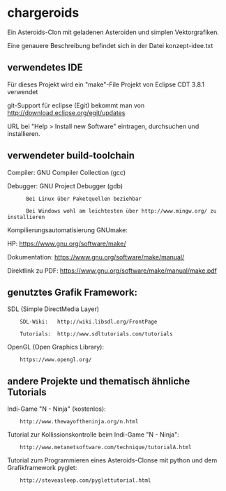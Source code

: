 # chargeroids
Ein Asteroids-Clon mit geladenen Asteroiden und simplen Vektorgrafiken.

Eine genauere Beschreibung befindet sich in der Datei konzept-idee.txt

## verwendetes IDE
Für dieses Projekt wird ein "make"-File Projekt von Eclipse CDT 3.8.1 verwendet

git-Support für eclipse (Egit) bekommt man von http://download.eclipse.org/egit/updates 

URL bei "Help > Install new Software" eintragen, durchsuchen und installieren.

## verwendeter build-toolchain
Compiler: GNU Compiler Collection (gcc) 

Debugger: GNU Project Debugger (gdb)

          Bei Linux über Paketquellen beziehbar

          Bei Windows wohl am leichtesten über http://www.mingw.org/ zu installieren

Kompilierungsautomatisierung GNUmake:

HP:                 https://www.gnu.org/software/make/

Dokumentation:      https://www.gnu.org/software/make/manual/

Direktlink zu PDF:  https://www.gnu.org/software/make/manual/make.pdf

## genutztes Grafik Framework:

SDL (Simple DirectMedia Layer)

        SDL-Wiki:   http://wiki.libsdl.org/FrontPage

        Tutorials:  http://www.sdltutorials.com/tutorials

OpenGL (Open Graphics Library):

        https://www.opengl.org/


## andere Projekte und thematisch ähnliche Tutorials

Indi-Game "N - Ninja" (kostenlos):

        http://www.thewayoftheninja.org/n.html

Tutorial zur Kollissionskontrolle beim Indi-Game "N - Ninja":

        http://www.metanetsoftware.com/technique/tutorialA.html



Tutorial zum Programmieren eines Asteroids-Clonse mit python und dem Grafikframework pyglet:

        http://steveasleep.com/pyglettutorial.html
